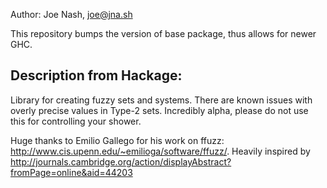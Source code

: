 Author: Joe Nash, joe@jna.sh

This repository bumps the version of base package, thus allows for newer GHC.

## Description from Hackage:
Library for creating fuzzy sets and systems.
There are known issues with overly precise values in Type-2 sets.
Incredibly alpha, please do not use this for controlling your shower.

Huge thanks to Emilio Gallego for his work on ffuzz: http://www.cis.upenn.edu/~emilioga/software/ffuzz/.
Heavily inspired by http://journals.cambridge.org/action/displayAbstract?fromPage=online&aid=44203
